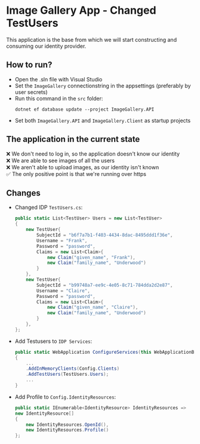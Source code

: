 # Image Gallery App - Changed TestUsers
This application is the base from which we will start constructing and consuming our identity provider.

## How to run?
- Open the .sln file with Visual Studio
- Set the `ImageGallery` connectionstring in the appsettings (preferably by user secrets)
- Run this command in the `src` folder:
    ```
    dotnet ef database update --project ImageGallery.API
    ```
- Set both `ImageGallery.API` and `ImageGallery.Client` as startup projects

## The application in the current state
❌ We don't need to log in, so the application doesn't know our identity <br/>
❌ We are able to see images of all the users <br/>
❌ We aren't able to upload images, as our identity isn't known <br/>
✅ The only positive point is that we're running over https <br/>

## Changes
- Changed IDP `TestUsers.cs`:
    ```csharp
    public static List<TestUser> Users = new List<TestUser>
    {
        new TestUser{
            SubjectId = "b6f7a7b1-f403-4434-8dac-8495ddd1f36e",
            Username = "Frank",
            Password = "password",
            Claims = new List<Claim>{
                new Claim("given_name", "Frank"),
                new Claim("family_name", "Underwood")
            }
        },
        new TestUser{
            SubjectId = "b99748a7-ee9c-4e05-8c71-784dda2d2e87",
            Username = "Claire",
            Password = "password",
            Claims = new List<Claim>{
                new Claim("given_name", "Claire"),
                new Claim("family_name", "Underwood")
            }
        },
    };
    ```
- Add Testusers to `IDP Services`:
    ```csharp
    public static WebApplication ConfigureServices(this WebApplicationBuilder builder)
    {
        ...
        .AddInMemoryClients(Config.Clients)
        .AddTestUsers(TestUsers.Users);
        ...
    }
    ```
- Add Profile to `Config.IdentityResources`:
    ```csharp
    public static IEnumerable<IdentityResource> IdentityResources =>
    new IdentityResource[]
    {
        new IdentityResources.OpenId(),
        new IdentityResources.Profile()
    };
    ```
